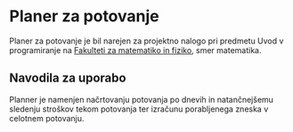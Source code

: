 # Planer za potovanje
Planer za potovanje je bil narejen za projektno nalogo pri predmetu Uvod v programiranje na [Fakulteti za matematiko in fiziko](https://www.fmf.uni-lj.si/sl/), smer matematika.

## Navodila za uporabo
Planner je namenjen načrtovanju potovanja po dnevih in natančnejšemu sledenju stroškov tekom potovanja ter izračunu porabljenega zneska v celotnem potovanju.
